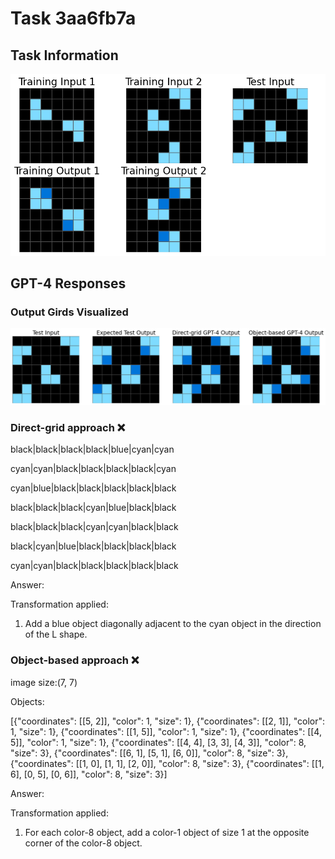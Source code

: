 
# Task 3aa6fb7a

## Task Information

![](images/tasks/3aa6fb7a.png)

## GPT-4 Responses

### Output Girds Visualized
![](images/solutions/3aa6fb7a.png)

### Direct-grid approach ❌
black|black|black|black|blue|cyan|cyan

cyan|cyan|black|black|black|black|cyan

cyan|blue|black|black|black|black|black

black|black|black|cyan|blue|black|black

black|black|black|cyan|cyan|black|black

black|cyan|blue|black|black|black|black

cyan|cyan|black|black|black|black|black



Answer:

Transformation applied:

1. Add a blue object diagonally adjacent to the cyan object in the direction of the L shape.

### Object-based approach ❌
image size:(7, 7)

Objects:

[{"coordinates": [[5, 2]], "color": 1, "size": 1}, {"coordinates": [[2, 1]], "color": 1, "size": 1}, {"coordinates": [[1, 5]], "color": 1, "size": 1}, {"coordinates": [[4, 5]], "color": 1, "size": 1}, {"coordinates": [[4, 4], [3, 3], [4, 3]], "color": 8, "size": 3}, {"coordinates": [[6, 1], [5, 1], [6, 0]], "color": 8, "size": 3}, {"coordinates": [[1, 0], [1, 1], [2, 0]], "color": 8, "size": 3}, {"coordinates": [[1, 6], [0, 5], [0, 6]], "color": 8, "size": 3}]



Answer:

Transformation applied:

1. For each color-8 object, add a color-1 object of size 1 at the opposite corner of the color-8 object.
